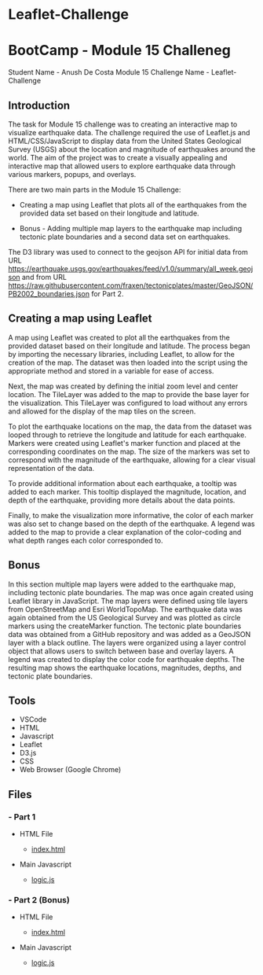 # Leaflet-Challenge

# BootCamp - Module 15 Challeneg

Student Name - Anush De Costa Module 15 Challenge Name - Leaflet-Challenge

## Introduction

The task for Module 15 challenge was to creating an interactive map to visualize earthquake data. The challenge required the use of Leaflet.js and HTML/CSS/JavaScript to display data from the United States Geological Survey (USGS) about the location and magnitude of earthquakes around the world. The aim of the project was to create a visually appealing and interactive map that allowed users to explore earthquake data through various markers, popups, and overlays.

There are two main parts in the Module 15 Challenge:

- Creating a map using Leaflet that plots all of the earthquakes from the provided data set based on their longitude and latitude.

- Bonus - Adding multiple map layers to the earthquake map including tectonic plate boundaries and a second data set on earthquakes.

The D3 library was used to connect to the geojson API for initial data from URL <https://earthquake.usgs.gov/earthquakes/feed/v1.0/summary/all_week.geojson> and from URL <https://raw.githubusercontent.com/fraxen/tectonicplates/master/GeoJSON/PB2002_boundaries.json> for Part 2.

## Creating a map using Leaflet

A map using Leaflet was created to plot all the earthquakes from the provided dataset based on their longitude and latitude. The process began by importing the necessary libraries, including Leaflet, to allow for the creation of the map. The dataset was then loaded into the script using the appropriate method and stored in a variable for ease of access.

Next, the map was created by defining the initial zoom level and center location. The TileLayer was added to the map to provide the base layer for the visualization. This TileLayer was configured to load without any errors and allowed for the display of the map tiles on the screen.

To plot the earthquake locations on the map, the data from the dataset was looped through to retrieve the longitude and latitude for each earthquake. Markers were created using Leaflet's marker function and placed at the corresponding coordinates on the map. The size of the markers was set to correspond with the magnitude of the earthquake, allowing for a clear visual representation of the data.

To provide additional information about each earthquake, a tooltip was added to each marker. This tooltip displayed the magnitude, location, and depth of the earthquake, providing more details about the data points.

Finally, to make the visualization more informative, the color of each marker was also set to change based on the depth of the earthquake. A legend was added to the map to provide a clear explanation of the color-coding and what depth ranges each color corresponded to.

## Bonus

In this section multiple map layers were added to the earthquake map, including tectonic plate boundaries. The map was once again created using Leaflet library in JavaScript. The map layers were defined using tile layers from OpenStreetMap and Esri WorldTopoMap. The earthquake data was again obtained from the US Geological Survey and was plotted as circle markers using the createMarker function. The tectonic plate boundaries data was obtained from a GitHub repository and was added as a GeoJSON layer with a black outline. The layers were organized using a layer control object that allows users to switch between base and overlay layers. A legend was created to display the color code for earthquake depths. The resulting map shows the earthquake locations, magnitudes, depths, and tectonic plate boundaries.

## Tools

- VSCode
- HTML
- Javascript
- Leaflet
- D3.js
- CSS
- Web Browser (Google Chrome)

## Files

### - Part 1

- HTML File

  - [index.html](./Leaflet-Part-1/index.html)

- Main Javascript
  - [logic.js](./Leaflet-Part-1/static/js/logic.js)

### - Part 2 (Bonus)

- HTML File

  - [index.html](./Leaflet-Part-2/index.html)

- Main Javascript
  - [logic.js](./Leaflet-Part-2/static/js/logic.js)
